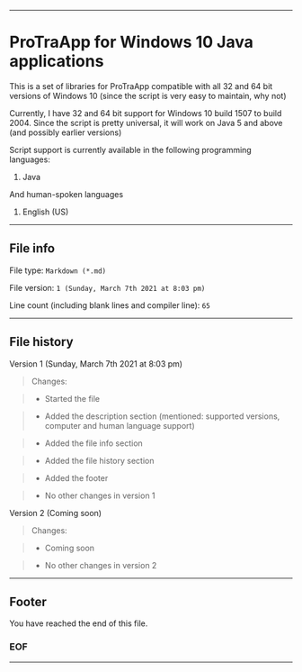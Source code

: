 
***

# ProTraApp for Windows 10 Java applications

This is a set of libraries for ProTraApp compatible with all 32 and 64 bit versions of Windows 10 (since the script is very easy to maintain, why not) 

Currently, I have 32 and 64 bit support for Windows 10 build 1507 to build 2004. Since the script is pretty universal, it will work on Java 5 and above (and possibly earlier versions)

Script support is currently available in the following programming languages:

1. Java

And human-spoken languages

1. English (US)

***

## File info

File type: `Markdown (*.md)`

File version: `1 (Sunday, March 7th 2021 at 8:03 pm)`

Line count (including blank lines and compiler line): `65`

***

## File history

Version 1 (Sunday, March 7th 2021 at 8:03 pm)

> Changes:

> * Started the file

> * Added the description section (mentioned: supported versions, computer and human language support)

> * Added the file info section

> * Added the file history section

> * Added the footer

> * No other changes in version 1

Version 2 (Coming soon)

> Changes:

> * Coming soon

> * No other changes in version 2

***

## Footer

You have reached the end of this file.

### EOF

***
